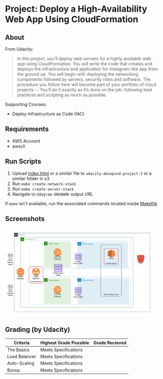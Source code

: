 Project: Deploy a High-Availability Web App Using CloudFormation
================================================================

About
-----
From Udacity:
> In this project, you’ll deploy web servers for a highly available web app using CloudFormation. You will write the code that creates and deploys the infrastructure and application for Instagram-like app from the ground up. You will begin with deploying the networking components followed by servers, security roles and software. The procedure you follow here will become part of your portfolio of cloud projects -- You’ll do it exactly as it’s done on the job: following best practices and scripting as much as possible.

Supporting Courses:

 * Deploy Infrastructure as Code (IAC)
 
Requirements
------------
* AWS Account
* awscli

Run Scripts
-----------
1. Upload [index.html](index.html) or a similar file to `udacity-devopsnd-project-2` or a similar folder in s3
2. Run `make create-network-stack`
3. Run `make create-server-stack`
4. Navigate to `Udagram-DNSNAME` output URL

If `make` isn't available, run the associated commands located inside [Makefile](Makefile)

Screenshots
-----------
![AWS Diagram](screenshots/aws-diagram.png?raw=true)

Grading (by Udacity)
--------------------

Criteria                              |Highest Grade Possible  |Grade Recieved
--------------------------------------|------------------------|--------------------
The Basics                            |Meets Specifications    |
Load Balancer                         |Meets Specifications    |
Auto-Scaling                          |Meets Specifications    |
Bonus                                 |Meets Specifications    |
